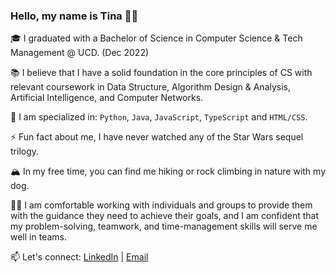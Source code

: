 ### Hello, my name is Tina 👋🏽 

🎓 I graduated with a Bachelor of Science in Computer Science & Tech Management @ UCD. (Dec 2022)

📚 I believe that I have a solid foundation in the core principles of CS with relevant coursework in Data Structure, Algorithm Design & Analysis, Artificial Intelligence, and Computer Networks. 

🚀 I am specialized in: `Python`, `Java`, `JavaScript`, `TypeScript` and `HTML/CSS`.

⚡ Fun fact about me, I have never watched any of the Star Wars sequel trilogy.

🏔 In my free time, you can find me hiking or rock climbing in nature with my dog.

💪🏽 I am comfortable working with individuals and groups to provide them with the guidance they need to achieve their goals, and I am confident that my problem-solving, teamwork, and time-management skills will serve me well in teams.

📫 Let's connect: [LinkedIn](https://www.linkedin.com/in/tina-nemati/) | [Email](mailto:nemati-t@outlook.com)
